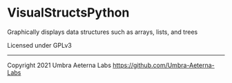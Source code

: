 # VisualStructsPython

Graphically displays data structures such as arrays, lists, and trees

Licensed under GPLv3

---

Copyright 2021 Umbra Aeterna Labs <https://github.com/Umbra-Aeterna-Labs>